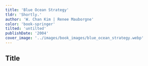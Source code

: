 ```yaml
---
title: 'Blue Ocean Strategy'
tldr: 'Shortly.'
author: 'W. Chan Kim | Renee Mauborgne'
color: 'book-springer'
tilted: 'untilted'
publishDate: '2004'
cover_image: '../images/book_images/blue_ocean_strategy.webp'
---
```


## Title